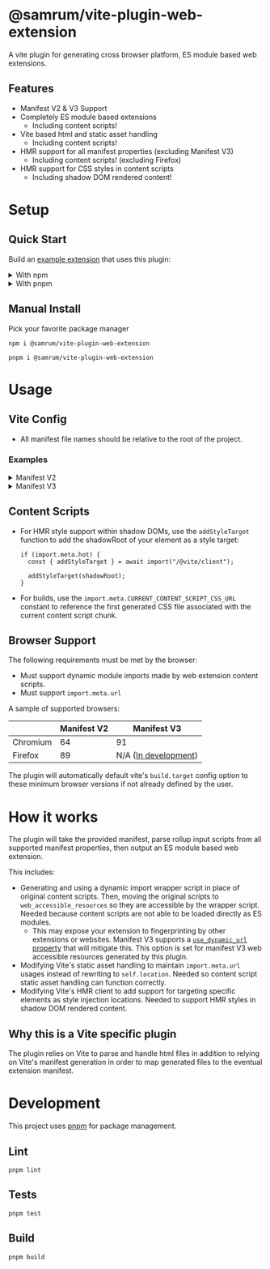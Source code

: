 # @samrum/vite-plugin-web-extension

A vite plugin for generating cross browser platform, ES module based web extensions.

## Features

- Manifest V2 & V3 Support
- Completely ES module based extensions
  - Including content scripts!
- Vite based html and static asset handling
  - Including content scripts!
- HMR support for all manifest properties (excluding Manifest V3)
  - Including content scripts! (excluding Firefox)
- HMR support for CSS styles in content scripts
  - Including shadow DOM rendered content!

# Setup

## Quick Start

Build an [example extension](https://github.com/samrum/vite-vue-web-extension) that uses this plugin:

<details>
  <summary>With npm</summary>

    npx degit https://github.com/samrum/vite-vue-web-extension vue-web-extension
    cd vue-web-extension
    npm install
    npm run build
    npm run serve:chrome

</details>
<details>
  <summary>With pnpm</summary>

    pnpm dlx degit https://github.com/samrum/vite-vue-web-extension vue-web-extension
    cd vue-web-extension
    pnpm install
    pnpm build
    pnpm serve:chrome

</details>

## Manual Install

Pick your favorite package manager

```
npm i @samrum/vite-plugin-web-extension
```

```
pnpm i @samrum/vite-plugin-web-extension
```

# Usage

## Vite Config

- All manifest file names should be relative to the root of the project.

### Examples

<details>
  <summary>Manifest V2</summary>

    import { defineConfig } from "vite";
    import webExtension from "@samrum/vite-plugin-web-extension";

    export default defineConfig({
      plugins: [
        webExtension({
          manifest: {
            name: pkg.name,
            description: pkg.description,
            version: pkg.version,
            manifest_version: 2,
            background: {
              scripts: ["src/background/script.js"],
            },
          },
        }),
      ],
    });

</details>

<details>
  <summary>Manifest V3</summary>

    import { defineConfig } from "vite";
    import webExtension from "@samrum/vite-plugin-web-extension";

    export default defineConfig({
      plugins: [
        webExtension({
          manifest: {
            name: pkg.name,
            description: pkg.description,
            version: pkg.version,
            manifest_version: 3,
            background: {
              service_worker: "src/background/serviceWorker.js",
            },
          },
        }),
      ],
    });

</details>

## Content Scripts

- For HMR style support within shadow DOMs, use the `addStyleTarget` function to add the shadowRoot of your element as a style target:

  ```
  if (import.meta.hot) {
    const { addStyleTarget } = await import("/@vite/client");

    addStyleTarget(shadowRoot);
  }
  ```

- For builds, use the `import.meta.CURRENT_CONTENT_SCRIPT_CSS_URL` constant to reference the first generated CSS file associated with the current content script chunk.

## Browser Support

The following requirements must be met by the browser:

- Must support dynamic module imports made by web extension content scripts.
- Must support `import.meta.url`

A sample of supported browsers:

|          | Manifest V2 | Manifest V3                                                                            |
| -------- | ----------- | -------------------------------------------------------------------------------------- |
| Chromium | 64          | 91                                                                                     |
| Firefox  | 89          | N/A ([In development](https://blog.mozilla.org/addons/2021/05/27/manifest-v3-update/)) |

The plugin will automatically default vite's `build.target` config option to these minimum browser versions if not already defined by the user.

# How it works

The plugin will take the provided manifest, parse rollup input scripts from all supported manifest properties, then output an ES module based web extension.

This includes:

- Generating and using a dynamic import wrapper script in place of original content scripts. Then, moving the original scripts to `web_accessible_resources` so they are accessible by the wrapper script. Needed because content scripts are not able to be loaded directly as ES modules.
  - This may expose your extension to fingerprinting by other extensions or websites. Manifest V3 supports a [`use_dynamic_url` property](https://developer.chrome.com/docs/extensions/mv3/manifest/web_accessible_resources/#:~:text=access%20the%20resources.-,use_dynamic_url,-If%20true%2C%20only) that will mitigate this. This option is set for manifest V3 web accessible resources generated by this plugin.
- Modifying Vite's static asset handling to maintain `import.meta.url` usages instead of rewriting to `self.location`. Needed so content script static asset handling can function correctly.
- Modifying Vite's HMR client to add support for targeting specific elements as style injection locations. Needed to support HMR styles in shadow DOM rendered content.

## Why this is a Vite specific plugin

The plugin relies on Vite to parse and handle html files in addition to relying on Vite's manifest generation in order to map generated files to the eventual extension manifest.

# Development

This project uses [pnpm](https://pnpm.io/) for package management.

## Lint

    pnpm lint

## Tests

    pnpm test

## Build

    pnpm build
